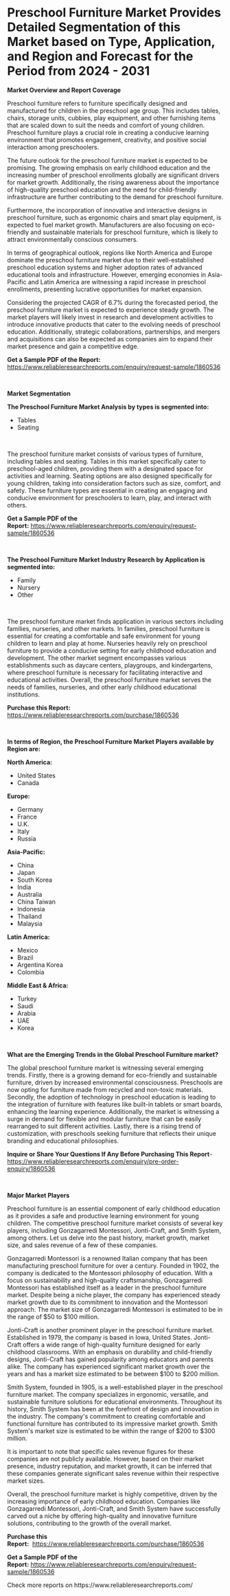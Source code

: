 <p><h1>Preschool Furniture Market Provides Detailed Segmentation of this Market based on Type, Application, and Region and Forecast for the Period from 2024 - 2031</h1></p><p><strong>Market Overview and Report Coverage</strong></p>
<p><p>Preschool furniture refers to furniture specifically designed and manufactured for children in the preschool age group. This includes tables, chairs, storage units, cubbies, play equipment, and other furnishing items that are scaled down to suit the needs and comfort of young children. Preschool furniture plays a crucial role in creating a conducive learning environment that promotes engagement, creativity, and positive social interaction among preschoolers.</p><p>The future outlook for the preschool furniture market is expected to be promising. The growing emphasis on early childhood education and the increasing number of preschool enrollments globally are significant drivers for market growth. Additionally, the rising awareness about the importance of high-quality preschool education and the need for child-friendly infrastructure are further contributing to the demand for preschool furniture.</p><p>Furthermore, the incorporation of innovative and interactive designs in preschool furniture, such as ergonomic chairs and smart play equipment, is expected to fuel market growth. Manufacturers are also focusing on eco-friendly and sustainable materials for preschool furniture, which is likely to attract environmentally conscious consumers.</p><p>In terms of geographical outlook, regions like North America and Europe dominate the preschool furniture market due to their well-established preschool education systems and higher adoption rates of advanced educational tools and infrastructure. However, emerging economies in Asia-Pacific and Latin America are witnessing a rapid increase in preschool enrollments, presenting lucrative opportunities for market expansion.</p><p>Considering the projected CAGR of 6.7% during the forecasted period, the preschool furniture market is expected to experience steady growth. The market players will likely invest in research and development activities to introduce innovative products that cater to the evolving needs of preschool education. Additionally, strategic collaborations, partnerships, and mergers and acquisitions can also be expected as companies aim to expand their market presence and gain a competitive edge.</p></p>
<p><strong>Get a Sample PDF of the Report:</strong> <a href="https://www.reliableresearchreports.com/enquiry/request-sample/1860536">https://www.reliableresearchreports.com/enquiry/request-sample/1860536</a></p>
<p>&nbsp;</p>
<p><strong>Market Segmentation</strong></p>
<p><strong>The Preschool Furniture Market Analysis by types is segmented into:</strong></p>
<p><ul><li>Tables</li><li>Seating</li></ul></p>
<p>&nbsp;</p>
<p><p>The preschool furniture market consists of various types of furniture, including tables and seating. Tables in this market specifically cater to preschool-aged children, providing them with a designated space for activities and learning. Seating options are also designed specifically for young children, taking into consideration factors such as size, comfort, and safety. These furniture types are essential in creating an engaging and conducive environment for preschoolers to learn, play, and interact with others.</p></p>
<p><strong>Get a Sample PDF of the Report:</strong>&nbsp;<a href="https://www.reliableresearchreports.com/enquiry/request-sample/1860536">https://www.reliableresearchreports.com/enquiry/request-sample/1860536</a></p>
<p>&nbsp;</p>
<p><strong>The Preschool Furniture Market Industry Research by Application is segmented into:</strong></p>
<p><ul><li>Family</li><li>Nursery</li><li>Other</li></ul></p>
<p>&nbsp;</p>
<p><p>The preschool furniture market finds application in various sectors including families, nurseries, and other markets. In families, preschool furniture is essential for creating a comfortable and safe environment for young children to learn and play at home. Nurseries heavily rely on preschool furniture to provide a conducive setting for early childhood education and development. The other market segment encompasses various establishments such as daycare centers, playgroups, and kindergartens, where preschool furniture is necessary for facilitating interactive and educational activities. Overall, the preschool furniture market serves the needs of families, nurseries, and other early childhood educational institutions.</p></p>
<p><strong>Purchase this Report:</strong>&nbsp; <a href="https://www.reliableresearchreports.com/purchase/1860536">https://www.reliableresearchreports.com/purchase/1860536</a></p>
<p>&nbsp;</p>
<p><strong>In terms of Region, the Preschool Furniture Market Players available by Region are:</strong></p>
<p>
    <p> <strong> North America: </strong>
        <ul>
            <li>United States</li>
            <li>Canada</li>
        </ul>
        </p> 
    <p> <strong> Europe: </strong>
        <ul>
            <li>Germany</li>
            <li>France</li>
            <li>U.K.</li>
            <li>Italy</li>
            <li>Russia</li>
        </ul>
        </p> 
    <p> <strong> Asia-Pacific: </strong>
        <ul>
            <li>China</li>
            <li>Japan</li>
            <li>South Korea</li>
            <li>India</li>
            <li>Australia</li>
            <li>China Taiwan</li>
            <li>Indonesia</li>
            <li>Thailand</li>
            <li>Malaysia</li>
        </ul>
        </p> 
    <p> <strong> Latin America: </strong>
        <ul>
            <li>Mexico</li>
            <li>Brazil</li>
            <li>Argentina Korea</li>
            <li>Colombia</li>
        </ul>
        </p> 
    <p> <strong> Middle East & Africa: </strong>
        <ul>
            <li>Turkey</li>
            <li>Saudi</li>
            <li>Arabia</li>
            <li>UAE</li>
            <li>Korea</li>
        </ul>
    </p>
    </p>
<p>&nbsp;</p>
<p><strong>What are the Emerging Trends in the Global Preschool Furniture market?</strong></p>
<p><p>The global preschool furniture market is witnessing several emerging trends. Firstly, there is a growing demand for eco-friendly and sustainable furniture, driven by increased environmental consciousness. Preschools are now opting for furniture made from recycled and non-toxic materials. Secondly, the adoption of technology in preschool education is leading to the integration of furniture with features like built-in tablets or smart boards, enhancing the learning experience. Additionally, the market is witnessing a surge in demand for flexible and modular furniture that can be easily rearranged to suit different activities. Lastly, there is a rising trend of customization, with preschools seeking furniture that reflects their unique branding and educational philosophies.</p></p>
<p><strong>Inquire or Share Your Questions If Any Before Purchasing This Report</strong>- <a href="https://www.reliableresearchreports.com/enquiry/pre-order-enquiry/1860536">https://www.reliableresearchreports.com/enquiry/pre-order-enquiry/1860536</a></p>
<p>&nbsp;</p>
<p><strong>Major Market Players</strong></p>
<p><p>Preschool furniture is an essential component of early childhood education as it provides a safe and productive learning environment for young children. The competitive preschool furniture market consists of several key players, including Gonzagarredi Montessori, Jonti-Craft, and Smith System, among others. Let us delve into the past history, market growth, market size, and sales revenue of a few of these companies.</p><p>Gonzagarredi Montessori is a renowned Italian company that has been manufacturing preschool furniture for over a century. Founded in 1902, the company is dedicated to the Montessori philosophy of education. With a focus on sustainability and high-quality craftsmanship, Gonzagarredi Montessori has established itself as a leader in the preschool furniture market. Despite being a niche player, the company has experienced steady market growth due to its commitment to innovation and the Montessori approach. The market size of Gonzagarredi Montessori is estimated to be in the range of $50 to $100 million.</p><p>Jonti-Craft is another prominent player in the preschool furniture market. Established in 1979, the company is based in Iowa, United States. Jonti-Craft offers a wide range of high-quality furniture designed for early childhood classrooms. With an emphasis on durability and child-friendly designs, Jonti-Craft has gained popularity among educators and parents alike. The company has experienced significant market growth over the years and has a market size estimated to be between $100 to $200 million.</p><p>Smith System, founded in 1905, is a well-established player in the preschool furniture market. The company specializes in ergonomic, versatile, and sustainable furniture solutions for educational environments. Throughout its history, Smith System has been at the forefront of design and innovation in the industry. The company's commitment to creating comfortable and functional furniture has contributed to its impressive market growth. Smith System's market size is estimated to be within the range of $200 to $300 million.</p><p>It is important to note that specific sales revenue figures for these companies are not publicly available. However, based on their market presence, industry reputation, and market growth, it can be inferred that these companies generate significant sales revenue within their respective market sizes.</p><p>Overall, the preschool furniture market is highly competitive, driven by the increasing importance of early childhood education. Companies like Gonzagarredi Montessori, Jonti-Craft, and Smith System have successfully carved out a niche by offering high-quality and innovative furniture solutions, contributing to the growth of the overall market.</p></p>
<p><strong>Purchase this Report:</strong>&nbsp;&nbsp;<a href="https://www.reliableresearchreports.com/purchase/1860536">https://www.reliableresearchreports.com/purchase/1860536</a></p>
<p></p>
<p><strong>Get a Sample PDF of the Report:</strong>&nbsp;<a href="https://www.reliableresearchreports.com/enquiry/request-sample/1860536">https://www.reliableresearchreports.com/enquiry/request-sample/1860536</a></p>
<p>Check more reports on https://www.reliableresearchreports.com/</p>